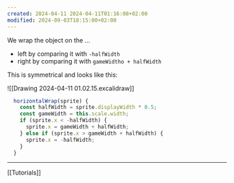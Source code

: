 ```yaml
---
created: 2024-04-11 2024-04-11T01:16:08+02:00
modified: 2024-09-03T18:15:00+02:00
---
```


We wrap the object on the ...

- left by comparing it with `-halfWidth`
- right by comparing it with `gameWidtho + halfWidth`

This is symmetrical and looks like this:

![[Drawing 2024-04-11 01.02.15.excalidraw]]

```js
  horizontalWrap(sprite) {
    const halfWidth = sprite.displayWidth * 0.5;
    const gameWidth = this.scale.width;
    if (sprite.x < -halfWidth) {
      sprite.x = gameWidth + halfWidth;
    } else if (sprite.x > gameWidth + halfWidth) {
      sprite.x = -halfWidth;
    }
  }
```

---

[[Tutorials]]
